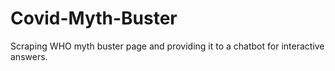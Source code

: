 # Covid-Myth-Buster
Scraping WHO myth buster page and providing it to a chatbot for interactive answers. 
